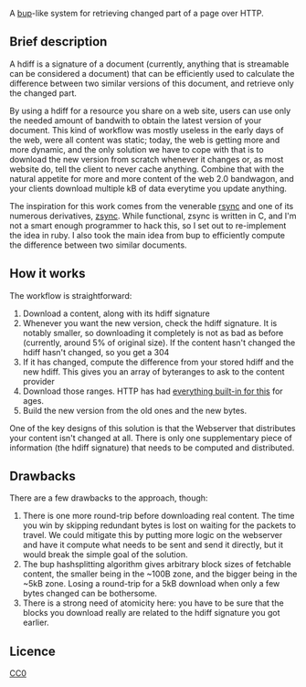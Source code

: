 A [bup](https://github.com/bup/bup/)-like system for retrieving changed
part of a page over HTTP.

## Brief description

A hdiff is a signature of a document (currently, anything that is
streamable can be considered a document) that can be efficiently used to 
calculate the difference between two similar versions of this document,
and retrieve only the changed part.

By using a hdiff for a resource you share on a web site, users can use
only the needed amount of bandwith to obtain the latest version of your
document. This kind of workflow was mostly useless in the early days of
the web, were all content was static; today, the web is getting more and
more dynamic, and the only solution we have to cope with that is to
download the new version from scratch whenever it changes or, as most
website do, tell the client to never cache anything. Combine that with
the natural appetite for more and more content of the web 2.0 bandwagon,
and your clients download multiple kB of data everytime you update
anything.

The inspiration for this work comes from the venerable
[rsync](https://samba.org/rsync) and one of its numerous derivatives,
[zsync](http://zsync.moria.org.uk/). While functional, zsync is written
in C, and I'm not a smart enough programmer to hack this, so I set out
to re-implement the idea in ruby. I also took the main idea from bup to
efficiently compute the difference between two similar documents.

## How it works

The workflow is straightforward:

1. Download a content, along with its hdiff signature
2. Whenever you want the new version, check the hdiff signature. It
   is notably smaller, so downloading it completely is not as bad as
   before (currently, around 5% of original size). If the content hasn't
   changed the hdiff hasn't changed, so you get a 304
3. If it has changed, compute the difference from your stored hdiff and
   the new hdiff. This gives you an array of byteranges to ask to the
   content provider
4. Download those ranges. HTTP has had [everything built-in for
   this](https://en.wikipedia.org/wiki/Byte_serving) for ages.
5. Build the new version from the old ones and the new bytes.

One of the key designs of this solution is that the Webserver that
distributes your content isn't changed at all. There is only one
supplementary piece of information (the hdiff signature) that needs to
be computed and distributed.

## Drawbacks

There are a few drawbacks to the approach, though:

1. There is one more round-trip before downloading real content. The
   time you win by skipping redundant bytes is lost on waiting for the
   packets to travel. We could mitigate this by putting more logic on
   the webserver and have it compute what needs to be sent and send it
   directly, but it would break the simple goal of the solution.
2. The bup hashsplitting algorithm gives arbitrary block sizes of
   fetchable content, the smaller being in the ~100B zone, and the
   bigger being in the ~5kB zone. Losing a round-trip for a 5kB download
   when only a few bytes changed can be bothersome.
3. There is a strong need of atomicity here: you have to be sure that
   the blocks you download really are related to the hdiff signature you
   got earlier.

## Licence
[CC0](https://creativecommons.org/publicdomain/zero/1.0/)
